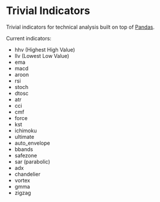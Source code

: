 Trivial Indicators
==

Trivial indicators for technical analysis built on top of [Pandas](http://pandas.pydata.org/).

Current indicators:

 - hhv (Highest High Value)
 - llv (Lowest Low Value)
 - ema
 - macd
 - aroon
 - rsi
 - stoch
 - dtosc
 - atr
 - cci
 - cmf
 - force
 - kst
 - ichimoku
 - ultimate
 - auto_envelope
 - bbands
 - safezone
 - sar (parabolic)
 - adx
 - chandelier
 - vortex
 - gmma
 - zigzag
